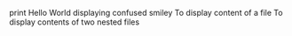 print Hello World
displaying confused smiley
To display content of a file
To display contents of two nested files
